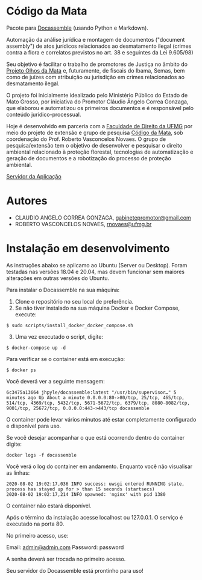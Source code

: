 # Código da Mata

Pacote para [Docassemble](https://docassemble.org/) (usando Python e Markdown).
 
Automação da análise jurídica e montagem de documentos ("document assembly") de atos jurídicos relacionados ao desmatamento 
ilegal (crimes contra a flora e correlatos previstos no art. 38 e seguintes da Lei 9.605/98)

Seu objetivo é facilitar o trabalho de promotores de Justiça no âmbito do [Projeto Olhos da Mata](https://consciencia.eco.br/index.php?title=Projeto_Olhos_da_Mata)
e, futuramente, de fiscais do Ibama, Semas, bem como de juízes com atribuição ou jurisdição em crimes relacionados ao desmatamento ilegal.

O projeto foi inicialmente idealizado pelo Ministério Público do Estado de Mato Grosso, por iniciativa do Promotor Cláudio Ângelo Correa Gonzaga,
que elaborou e automatizou os primeiros documentos e é responsável pelo conteúdo jurídico-processual.

Hoje é desenvolvido em parceria com a [Faculdade de Direito da UFMG](https://www.direito.ufmg.br/) por meio do projeto de 
extensão e grupo de pesquisa [Código da Mata](https://www.robertonovaes.com.br/index.php/codigo-da-mata-the-forest-code/),
sob coordenação do Prof. Roberto Vasconcelos Novaes. O grupo de pesquisa/extensão tem o objetivo de desenvolver e pesquisar
o direito ambiental relacionado à proteção florestal, tecnologias de automatização e geração de documentos e a robotização
do processo de proteção ambiental.

[Servidor da Aplicação](http://codigodamata.consciencia.eco.br)

# Autores
* CLAUDIO ANGELO CORREA GONZAGA, gabinetepromotor@gmail.com
* ROBERTO VASCONCELOS NOVAES, rnovaes@ufmg.br

# Instalação em desenvolvimento
As instruções abaixo se aplicamo ao Ubuntu (Server ou Desktop). Foram testadas nas versões 18.04 e 20.04, mas devem funcionar
sem maiores alterações em outras versões do Ubuntu.

Para instalar o Docassemble na sua máquina:

1. Clone o repositório no seu local de preferência.
2. Se não tiver instalado na sua máquina Docker e Docker Compose, execute:
```
$ sudo scripts/install_docker_docker_compose.sh
```
3. Uma vez executado o script, digite:
```
$ docker-compose up -d
```

Para verificar se o container está em execução:

```
$ docker ps 
```

Você deverá ver a seguinte mensagem:

```
6c3475a13664 jhpyle/docassemble:latest "/usr/bin/supervisor…" 5 minutes ago Up About a minute 0.0.0.0:80->80/tcp, 25/tcp, 465/tcp, 514/tcp, 4369/tcp, 5432/tcp, 5671-5672/tcp, 6379/tcp, 8080-8082/tcp, 9001/tcp, 25672/tcp, 0.0.0.0:443->443/tcp docassemble
```

O container pode levar vários minutos até estar completamente configurado e disponível para uso.

Se você desejar acompanhar o que está ocorrendo dentro do container digite:

```
docker logs -f docassemble
```

Você verá o log do container em andamento. Enquanto você não visualisar as linhas:

```
2020-08-02 19:02:17,036 INFO success: uwsgi entered RUNNING state, process has stayed up for > than 15 seconds (startsecs)
2020-08-02 19:02:17,214 INFO spawned: 'nginx' with pid 1380
```

O container não estará disponível.

Após o término da instalação acesse localhost ou 127.0.0.1. O serviço é executado na porta 80.

No primeiro acesso, use:

Email: admin@admin.com
Password: password

A senha deverá ser trocada no primeiro acesso. 

Seu servidor do Docassemble está prontinho para uso!




